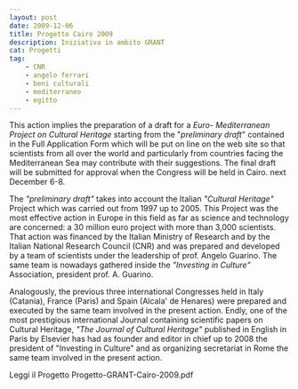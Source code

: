 ```yaml
---
layout: post
date: 2009-12-06
title: Progetto Cairo 2009
description: Iniziativa in ambito GRANT
cat: Progetti
tag:
    - CNR
    - angelo ferrari
    - beni culturali
    - mediterraneo
    - egitto
---
```


This action implies the preparation of a draft for a *Euro- Mediterranean Project on Cultural Heritage* starting from the "*preliminary draft*" contained in the Full Application Form which will be put on line on the web site so that scientists from all over the world  and particularly from countries facing the Mediterranean Sea may contribute with their suggestions. The final draft will be submitted for approval when the Congress will be held in Cairo. next December 6-8.

The *"preliminary draft"* takes into account the Italian *"Cultural Heritage"* Project which was carried out from 1997 up to 2005. This Project was the most effective action in Europe in this field as far as science and technology are concerned: a 30 million euro project with more than 3,000 scientists. That action was financed by the Italian Ministry of Research and by the Italian National Research Council (CNR) and was prepared and developed by a team of scientists under the leadership of prof. Angelo Guarino. The same team is nowadays gathered inside the *"Investing in Culture"* Association, president prof. A. Guarino.

Analogously, the previous three international Congresses held in Italy (Catania), France (Paris) and Spain (Alcala' de Henares) were prepared and executed by the same team involved in the present action. Endly, one of the most prestigious international Journal containing scientific papers on Cultural Heritage, *"The Journal of Cultural Heritage"* published in English in Paris by Elsevier has had as founder and editor in chief up to 2008 the president of "Investing in Culture" and as organizing secretariat in Rome the same team involved in the present action.

Leggi il Progetto Progetto-GRANT-Cairo-2009.pdf